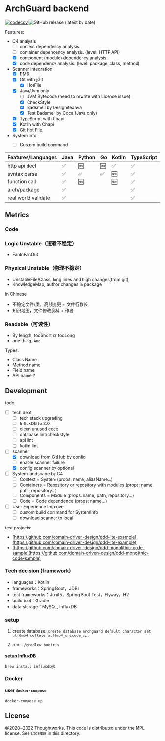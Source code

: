 # ArchGuard backend

[![codecov](https://codecov.io/gh/archguard/archguard-backend/branch/master/graph/badge.svg?token=QS5H866CWH)](https://codecov.io/gh/archguard/archguard-backend)
![GitHub release (latest by date)](https://img.shields.io/github/v/release/archguard/archguard-backend)

Features: 

- C4 analysis
    - [ ] context dependency analysis.
    - [ ] container dependency analysis. (level: HTTP API)
    - [x] component (module) dependency analysis.
    - [x] code dependency analysis. (level: package, class, method)
- Scanner integration
    - [x] PMD
    - [x] Git with jGit
        - [x] HotFile
    - [x] Java/Jvm only
        - [ ] JVM Bytecode (need to rewrite with License issue)
        - [x] CheckStyle
        - [x] Badsmell by DesigniteJava
        - [x] Test Badsmell by Coca (Java only)
    - [x] TypeScript with Chapi
    - [x] Kotlin with Chapi
    - [x] Git Hot File 
- System Info
    - [ ] Custom build command  


| Features/Languages  | Java | Python | Go  | Kotlin | TypeScript | C   | C#  | Scala | C++ |
|---------------------|------|--------|-----|--------|------------|-----|-----|-------|-----|
| http api decl       | ✅    | 🆕     | 🆕  | ✅      | ✅          | 🆕  | 🆕  | 🆕    | 🆕  |
| syntax parse        | ✅    | ✅      | ✅   | 🆕     | ✅          | 🆕  | 🆕  | ✅     | 🆕  |
| function call       | ✅    | 🆕     |     | 🆕     | ✅          |     |     |       |     |
| arch/package        | ✅    |        |     |        | ✅          |     |     | ✅     |     |
| real world validate | ✅    |        |     |        | ✅          |     |     |       |     |

## Metrics

### Code

### Logic Unstable（逻辑不稳定）

- FanInFanOut

### Physical Unstable（物理不稳定）

- UnstableFile/Class, long lines and high changes(from git)
- KnowledgeMap, author changes in package

in Chinese

- 不稳定文件/类，高频变更 + 文件行数长
- 知识地图，文件修改资料 + 作者

### Readable（可读性）

- By length, tooShort or tooLong
- one thing, `And`

Types:

- Class Name
- Method name
- Field name
- API name ?

## Development

todo:

- [ ] tech debt
    - [ ] tech stack upgrading
    - [ ] InfluxDB to 2.0
    - [ ] clean unused code
    - [ ] database lint/checkstyle
    - [ ] api lint
    - [ ] kotlin lint
- [ ] scanner
    - [x] download from GitHub by config
    - [ ] enable scanner failure
    - [x] config scanner by optional
- [ ] System landscape by C4
    - [ ] Context = System (props: name, aliasName...)
    - [ ] Containers = Repository or repository with modules (props: name, path, repository...)
    - [ ] Components = Module (props: name, path, repository...)
    - [ ] Code = Code dependence (props: name...)
- [ ] User Experience Improve
    - [ ] custom build command for SystemInfo
    - [ ] download scanner to local

test projects:

- [https://github.com/domain-driven-design/ddd-lite-example](https://github.com/domain-driven-design/ddd-lite-example)
- [https://github.com/domain-driven-design/ddd-monolithic-code-sample](https://github.com/domain-driven-design/ddd-monolithic-code-sample)

### Tech decision (framework)

- languages：Kotlin
- frameworks：Spring Boot，JDBI
- test frameworks：Junit5，Spring Boot Test，Flyway，H2
- build tool：Gradle
- data storage：MySQL, InfluxDB

### setup 

1. create database: `create database archguard default character set utf8mb4 collate utf8mb4_unicode_ci;`

2. run: `./gradlew bootrun`


#### setup InfluxDB

```
brew install influxdb@1
```

### Docker

#### user `docker-compose`

```
docker-compose up
```

License
---

@2020~2022 Thoughtworks. This code is distributed under the MPL license. See `LICENSE` in this directory.

